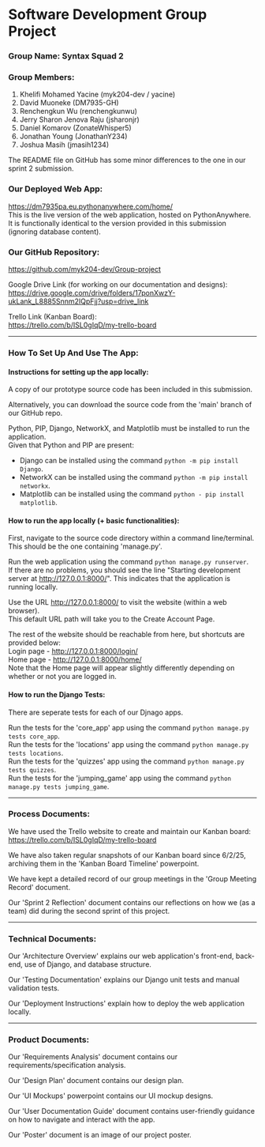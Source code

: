 # Software Development Group Project

### Group Name: Syntax Squad 2

### Group Members:
1) Khelifi Mohamed Yacine (myk204-dev / yacine)
2) David Muoneke (DM7935-GH)
3) Renchengkun Wu (renchengkunwu)
4) Jerry Sharon Jenova Raju (jsharonjr)
5) Daniel Komarov (ZonateWhisper5)
6) Jonathan Young (JonathanY234)
7) Joshua Masih (jmasih1234)

The README file on GitHub has some minor differences to the one in our sprint 2 submission.  

### Our Deployed Web App:
https://dm7935pa.eu.pythonanywhere.com/home/  
This is the live version of the web application, hosted on PythonAnywhere.  
It is functionally identical to the version provided in this submission (ignoring database content).  

### Our GitHub Repository:
https://github.com/myk204-dev/Group-project

Google Drive Link (for working on our documentation and designs):  
https://drive.google.com/drive/folders/17ponXwzY-ukLank_L8885Snnm2IQpFjj?usp=drive_link

Trello Link (Kanban Board):  
https://trello.com/b/ISL0gIqD/my-trello-board


---

### How To Set Up And Use The App:
#### **Instructions for setting up the app locally:**  
A copy of our prototype source code has been included in this submission.

Alternatively, you can download the source code from the 'main' branch of our GitHub repo.

Python, PIP, Django, NetworkX, and Matplotlib must be installed to run the application.  
Given that Python and PIP are present:
- Django can be installed using the command `python -m pip install Django`.  
- NetworkX can be installed using the command `python -m pip install networkx`.  
- Matplotlib can be installed using the command `python - pip install matplotlib`.  

#### **How to run the app locally (+ basic functionalities):**  
First, navigate to the source code directory within a command line/terminal. This should be the one containing 'manage.py'.  

Run the web application using the command `python manage.py runserver`.  
If there are no problems, you should see the line "Starting development server at http://127.0.0.1:8000/".
This indicates that the application is running locally.  

Use the URL http://127.0.0.1:8000/ to visit the website (within a web browser).  
This default URL path will take you to the Create Account Page.  

The rest of the website should be reachable from here, but shortcuts are provided below:  
Login page - http://127.0.0.1:8000/login/  
Home page - http://127.0.0.1:8000/home/    
Note that the Home page will appear slightly differently depending on whether or not you are logged in.  

#### **How to run the Django Tests:**  
There are seperate tests for each of our Djnago apps.  

Run the tests for the 'core_app' app using the command `python manage.py tests core_app`.  
Run the tests for the 'locations' app using the command `python manage.py tests locations`.  
Run the tests for the 'quizzes' app using the command `python manage.py tests quizzes`.  
Run the tests for the 'jumping_game' app using the command `python manage.py tests jumping_game`.  

---

### Process Documents:
We have used the Trello website to create and maintain our Kanban board:  
https://trello.com/b/ISL0gIqD/my-trello-board

We have also taken regular snapshots of our Kanban board since 6/2/25, archiving them in the 'Kanban Board Timeline' powerpoint.  

We have kept a detailed record of our group meetings in the 'Group Meeting Record' document.  

Our 'Sprint 2 Reflection' document contains our reflections on how we (as a team) did during the second sprint of this project.  

---

### Technical Documents:
Our 'Architecture Overview' explains our web application's front-end, back-end, use of Django, and database structure.  

Our 'Testing Documentation' explains our Django unit tests and manual validation tests.  

Our 'Deployment Instructions' explain how to deploy the web application locally.  

---

### Product Documents:
Our 'Requirements Analysis' document contains our requirements/specification analysis.  

Our 'Design Plan' document contains our design plan.  

Our 'UI Mockups' powerpoint contains our UI mockup designs.  

Our 'User Documentation Guide' document contains user-friendly guidance on how to navigate and interact with the app.  

Our 'Poster' document is an image of our project poster.  
